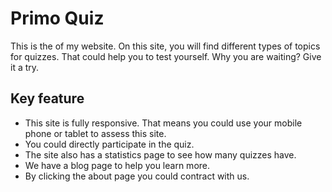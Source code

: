 
# Primo Quiz #
This is the of my website. On this site, you will find different types of topics for quizzes. That could help you to test yourself. Why you are waiting? Give it a try.



## Key feature ##
 * This site is fully responsive. That means you could use your mobile phone or tablet to assess this site.
 * You could directly participate in the quiz.
 * The site also has a statistics page to see how many quizzes have.
 * We have a blog page to help you learn more.
 * By clicking the about page you could contract with us.